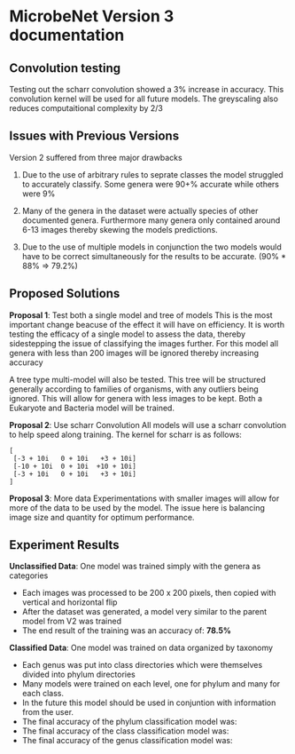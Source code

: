 # MicrobeNet Version 3 documentation

## Convolution testing

Testing out the scharr convolution showed a 3% increase in accuracy.
This convolution kernel will be used for all future models.
The greyscaling also reduces computaitional complexity by 2/3


## Issues with Previous Versions

Version 2 suffered from three major drawbacks

1. Due to the use of arbitrary rules to seprate classes the model struggled to accurately classify. Some genera were 90+% accurate while others were 9%

2. Many of the genera in the dataset were actually species of other documented genera. Furthermore many genera only contained around 6-13 images thereby skewing the models predictions.

3. Due to the use of multiple models in conjunction the two models would have to be correct simultaneously for the results to be accurate. (90% * 88% => 79.2%) 


## Proposed Solutions

**Proposal 1**: Test both a single model and tree of models 
This is the most important change beacuse of the effect it will have on efficiency.
It is worth testing the efficacy of a single model to assess the data, thereby sidestepping the issue of classifying the images further.
For this model all genera with less than 200 images will be ignored thereby increasing accuracy

A tree type multi-model will also be tested.
This tree will be structured generally according to families of organisms, with any outliers being ignored.
This will allow for genera with less images to be kept.
Both a Eukaryote and Bacteria model will be trained.


**Proposal 2**: Use scharr Convolution
All models will use a scharr convolution to help speed along training.
The kernel for scharr is as follows:
```
[
 [-3 + 10i   0 + 10i   +3 + 10i]
 [-10 + 10i  0 + 10i  +10 + 10i]
 [-3 + 10i   0 + 10i   +3 + 10i]
]
```

**Proposal 3**: More data
Experimentations with smaller images will allow for more of the data to be used by the model.
The issue here is balancing image size and quantity for optimum performance.


## Experiment Results

**Unclassified Data**: One model was trained simply with the genera as categories
* Each images was processed to be 200 x 200 pixels, then copied with vertical and horizontal flip
* After the dataset was generated, a model very similar to the parent model from V2 was trained
* The end result of the training was an accuracy of: **78.5%**




**Classified Data**: One model was trained on data organized by taxonomy
* Each genus was put into class directories which were themselves divided into phylum directories
* Many models were trained on each level, one for phylum and many for each class.
* In the future this model should be used in conjuntion with information from the user.
* The final accuracy of the phylum classification model was:
* The final accuracy of the class classification model was: 
* The final accuracy of the genus classification model was: 




